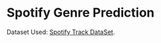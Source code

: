 # Spotify Genre Prediction

Dataset Used: [Spotify Track DataSet](https://huggingface.co/datasets/maharshipandya/spotify-tracks-dataset).
